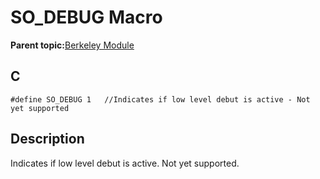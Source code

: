 # SO\_DEBUG Macro

**Parent topic:**[Berkeley Module](GUID-5F35C98C-EC8E-40FF-9B62-3B31D508F820.md)

## C

```
#define SO_DEBUG 1   //Indicates if low level debut is active - Not yet supported
```

## Description

Indicates if low level debut is active. Not yet supported.

